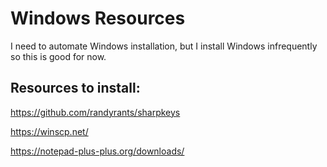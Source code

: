 # Windows Resources

I need to automate Windows installation, but I install Windows infrequently so this is good for now.

## Resources to install:
https://github.com/randyrants/sharpkeys

https://winscp.net/

https://notepad-plus-plus.org/downloads/
